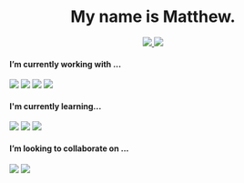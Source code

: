 <h1 align='center'>My name is Matthew.</h1>

<p align='center'>
  <a href="https://www.linkedin.com/in/mdawber/">
    <img src="https://img.shields.io/badge/linkedin-%230077b5.svg?&style=for-the-badge&logo=linkedin&logoColor=white" />
  </a>
  <a href="mailto:dawber@hey.com"><img src="https://img.shields.io/badge/email-%235522fa.svg?&style=for-the-badge&logo=hey&logoColor=white" /></a>
</p>

<h4>I’m currently working with ...</h4>

<p>
  <img src="https://img.shields.io/badge/ruby%20-%23e34f26.svg?&style=for-the-badge&logo=ruby&logoColor=white" />
  <img src="https://img.shields.io/badge/rails%20-%23CC0000.svg?&style=for-the-badge&logo=ruby-on-rails&logoColor=white" />
  <img src="https://img.shields.io/badge/javascript%20-%23F7DF1E.svg?&style=for-the-badge&logo=javascript&logoColor=white" />
  <img src="https://img.shields.io/badge/react-%2361dafb.svg?&style=for-the-badge&logo=react&logoColor=white" />
</p>

<h4>I'm currently learning...</h4>

<p>
  <img src="https://img.shields.io/badge/C%20-%23A8B9CC.svg?&style=for-the-badge&logo=c&logoColor=white" />
  <img src="https://img.shields.io/badge/rust%20-%23000000.svg?&style=for-the-badge&logo=rust&logoColor=white" />
  <img src="https://img.shields.io/badge/webassembly%20-%23654FF0.svg?&style=for-the-badge&logo=webassembly&logoColor=white" />
</p>

<h4>I’m looking to collaborate on ... </h4>

<p>
  <img src="https://img.shields.io/badge/ruby%20-%23e34f26.svg?&style=for-the-badge&logo=ruby&logoColor=white" />
  <img src="https://img.shields.io/badge/rails%20-%23CC0000.svg?&style=for-the-badge&logo=ruby-on-rails&logoColor=white" />
</p>
